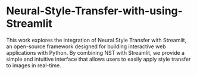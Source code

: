 # Neural-Style-Transfer-with-using-Streamlit
This work explores the integration of Neural Style Transfer with Streamlit, an open-source framework designed for building interactive web applications with Python. By combining NST with Streamlit, we provide a simple and intuitive interface that allows users to easily apply style transfer to images in real-time.
